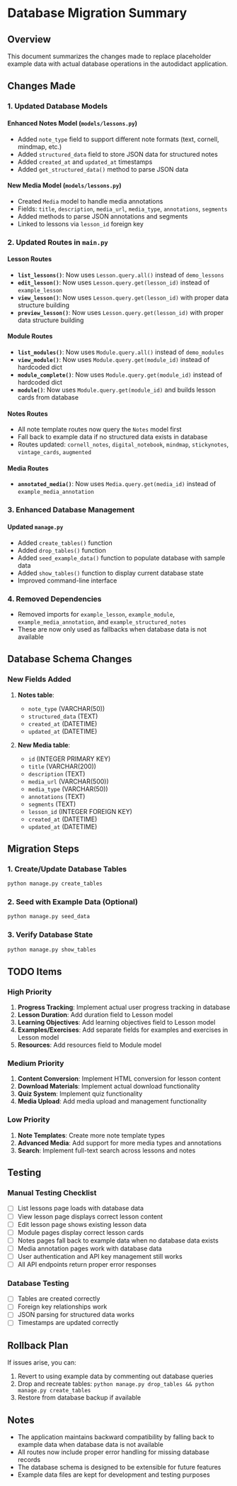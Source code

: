 # Database Migration Summary

## Overview
This document summarizes the changes made to replace placeholder example data with actual database operations in the autodidact application.

## Changes Made

### 1. Updated Database Models

#### Enhanced Notes Model (`models/lessons.py`)
- Added `note_type` field to support different note formats (text, cornell, mindmap, etc.)
- Added `structured_data` field to store JSON data for structured notes
- Added `created_at` and `updated_at` timestamps
- Added `get_structured_data()` method to parse JSON data

#### New Media Model (`models/lessons.py`)
- Created `Media` model to handle media annotations
- Fields: `title`, `description`, `media_url`, `media_type`, `annotations`, `segments`
- Added methods to parse JSON annotations and segments
- Linked to lessons via `lesson_id` foreign key

### 2. Updated Routes in `main.py`

#### Lesson Routes
- **`list_lessons()`**: Now uses `Lesson.query.all()` instead of `demo_lessons`
- **`edit_lesson()`**: Now uses `Lesson.query.get(lesson_id)` instead of `example_lesson`
- **`view_lesson()`**: Now uses `Lesson.query.get(lesson_id)` with proper data structure building
- **`preview_lesson()`**: Now uses `Lesson.query.get(lesson_id)` with proper data structure building

#### Module Routes
- **`list_modules()`**: Now uses `Module.query.all()` instead of `demo_modules`
- **`view_module()`**: Now uses `Module.query.get(module_id)` instead of hardcoded dict
- **`module_complete()`**: Now uses `Module.query.get(module_id)` instead of hardcoded dict
- **`module()`**: Now uses `Module.query.get(module_id)` and builds lesson cards from database

#### Notes Routes
- All note template routes now query the `Notes` model first
- Fall back to example data if no structured data exists in database
- Routes updated: `cornell_notes`, `digital_notebook`, `mindmap`, `stickynotes`, `vintage_cards`, `augmented`

#### Media Routes
- **`annotated_media()`**: Now uses `Media.query.get(media_id)` instead of `example_media_annotation`

### 3. Enhanced Database Management

#### Updated `manage.py`
- Added `create_tables()` function
- Added `drop_tables()` function  
- Added `seed_example_data()` function to populate database with sample data
- Added `show_tables()` function to display current database state
- Improved command-line interface

### 4. Removed Dependencies
- Removed imports for `example_lesson`, `example_module`, `example_media_annotation`, and `example_structured_notes`
- These are now only used as fallbacks when database data is not available

## Database Schema Changes

### New Fields Added
1. **Notes table**:
   - `note_type` (VARCHAR(50))
   - `structured_data` (TEXT)
   - `created_at` (DATETIME)
   - `updated_at` (DATETIME)

2. **New Media table**:
   - `id` (INTEGER PRIMARY KEY)
   - `title` (VARCHAR(200))
   - `description` (TEXT)
   - `media_url` (VARCHAR(500))
   - `media_type` (VARCHAR(50))
   - `annotations` (TEXT)
   - `segments` (TEXT)
   - `lesson_id` (INTEGER FOREIGN KEY)
   - `created_at` (DATETIME)
   - `updated_at` (DATETIME)

## Migration Steps

### 1. Create/Update Database Tables
```bash
python manage.py create_tables
```

### 2. Seed with Example Data (Optional)
```bash
python manage.py seed_data
```

### 3. Verify Database State
```bash
python manage.py show_tables
```

## TODO Items

### High Priority
1. **Progress Tracking**: Implement actual user progress tracking in database
2. **Lesson Duration**: Add duration field to Lesson model
3. **Learning Objectives**: Add learning objectives field to Lesson model
4. **Examples/Exercises**: Add separate fields for examples and exercises in Lesson model
5. **Resources**: Add resources field to Module model

### Medium Priority
1. **Content Conversion**: Implement HTML conversion for lesson content
2. **Download Materials**: Implement actual download functionality
3. **Quiz System**: Implement quiz functionality
4. **Media Upload**: Add media upload and management functionality

### Low Priority
1. **Note Templates**: Create more note template types
2. **Advanced Media**: Add support for more media types and annotations
3. **Search**: Implement full-text search across lessons and notes

## Testing

### Manual Testing Checklist
- [ ] List lessons page loads with database data
- [ ] View lesson page displays correct lesson content
- [ ] Edit lesson page shows existing lesson data
- [ ] Module pages display correct lesson cards
- [ ] Notes pages fall back to example data when no database data exists
- [ ] Media annotation pages work with database data
- [ ] User authentication and API key management still works
- [ ] All API endpoints return proper error responses

### Database Testing
- [ ] Tables are created correctly
- [ ] Foreign key relationships work
- [ ] JSON parsing for structured data works
- [ ] Timestamps are updated correctly

## Rollback Plan

If issues arise, you can:
1. Revert to using example data by commenting out database queries
2. Drop and recreate tables: `python manage.py drop_tables && python manage.py create_tables`
3. Restore from database backup if available

## Notes

- The application maintains backward compatibility by falling back to example data when database data is not available
- All routes now include proper error handling for missing database records
- The database schema is designed to be extensible for future features
- Example data files are kept for development and testing purposes 